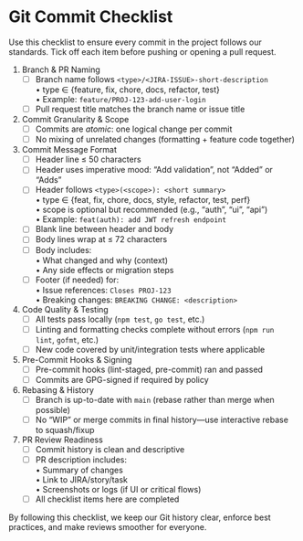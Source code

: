 # Git Commit Checklist

Use this checklist to ensure every commit in the project follows our standards. Tick off each item before pushing or opening a pull request.

1. Branch & PR Naming
   - [ ] Branch name follows `<type>/<JIRA-ISSUE>-short-description`  
     • type ∈ {feature, fix, chore, docs, refactor, test}  
     • Example: `feature/PROJ-123-add-user-login`  
   - [ ] Pull request title matches the branch name or issue title

2. Commit Granularity & Scope
   - [ ] Commits are _atomic_: one logical change per commit  
   - [ ] No mixing of unrelated changes (formatting + feature code together)

3. Commit Message Format
   - [ ] Header line ≤ 50 characters  
   - [ ] Header uses imperative mood: “Add validation”, not “Added” or “Adds”  
   - [ ] Header follows `<type>(<scope>): <short summary>`  
     • type ∈ {feat, fix, chore, docs, style, refactor, test, perf}  
     • scope is optional but recommended (e.g., “auth”, “ui”, “api”)  
     • Example: `feat(auth): add JWT refresh endpoint`  
   - [ ] Blank line between header and body
   - [ ] Body lines wrap at ≤ 72 characters  
   - [ ] Body includes:  
     • What changed and why (context)  
     • Any side effects or migration steps  
   - [ ] Footer (if needed) for:  
     • Issue references: `Closes PROJ-123`  
     • Breaking changes: `BREAKING CHANGE: <description>`

4. Code Quality & Testing
   - [ ] All tests pass locally (`npm test`, `go test`, etc.)  
   - [ ] Linting and formatting checks complete without errors (`npm run lint`, `gofmt`, etc.)  
   - [ ] New code covered by unit/integration tests where applicable

5. Pre-Commit Hooks & Signing
   - [ ] Pre-commit hooks (lint-staged, pre-commit) ran and passed  
   - [ ] Commits are GPG-signed if required by policy

6. Rebasing & History
   - [ ] Branch is up-to-date with `main` (rebase rather than merge when possible)  
   - [ ] No “WIP” or merge commits in final history—use interactive rebase to squash/fixup

7. PR Review Readiness
   - [ ] Commit history is clean and descriptive  
   - [ ] PR description includes:  
     • Summary of changes  
     • Link to JIRA/story/task  
     • Screenshots or logs (if UI or critical flows)  
   - [ ] All checklist items here are completed

By following this checklist, we keep our Git history clear, enforce best practices, and make reviews smoother for everyone.
